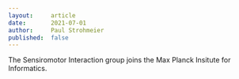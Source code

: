 ```yaml
---
layout:     article
date:       2021-07-01
author:     Paul Strohmeier
published:  false
---
```


The Sensiromotor Interaction group joins the Max Planck Insitute for Informatics.